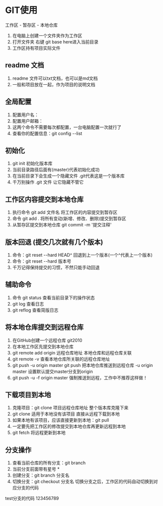 # GIT使用
工作区 - 暂存区 - 本地仓库
1. 在电脑上创建一个文件夹作为工作区
2. 打开文件夹 右键 git base here进入当前目录
3. 工作区持有项目实际文件



## readme 文档
1. readme 文件可以txt文档，也可以是md文档
2. 一般和项目放在一起，作为项目的说明文档


## 全局配置
1. 配置用户名：
2. 配置用户邮箱：
3. 这两个命令不需要每次都配置，一台电脑配置一次就行了
4. 查看你的配置信息：git config --list



## 初始化
1. git init 初始化版本库
2. 当前目录路径后面有(master)代表初始化成功
3. 在当前目录下会生成一个隐藏文件 .git代表这是一个版本库
4. 千万别操作 .git 文件   让它隐藏不管它


## 工作区内容提交到本地仓库
1. 执行命令 git add 文件名   将工作区的内容提交到暂存区
2. 命令 git add . 将所有变动(新增、修改、删除)提交到暂存区
3. 从暂存区提交到本地仓库 git commit -m '提交注释'


## 版本回退   (提交几次就有几个版本)
1. 命令：git reset --hard HEAD^  回退到上一个版本(一个^代表上一个版本)
2. 命令：git reset --hard 版本号
3. 千万记得保持提交的习惯，不然只能手动回退 

## 辅助命令
1. 命令 git status 查看当前目录下的操作状态
2. git log 查看日志
3. git reflog 查看简版日志

## 将本地仓库提交到远程仓库
1. 在GitHub创建一个远程仓库 git2010
2. 在本地工作区先提交到本地仓库
3. git remote add origin 远程仓库地址     本地仓库和远程仓库关联
4. git remote -v 查看本地仓库所关联的远程仓库地址
5. git push -u origin master 
   git push 把本地仓库推送到远程仓库
   -u origin master 设置默认提交master分支到origin
6. git push -u -f origin master  强制推送到远程，工作中不推荐这样做！
 


 ## 下载项目到本地
 1. 克隆项目：git clone 项目远程仓库地址  整个版本库克隆下来
 2. git clone 适用于本地没有该项目 直接从远程下载到本地
 3. 如果本地有该项目，应该直接更新到本地：git pull
 4. 一定要先把工作区的修改提交到本地仓库再更新远程到本地
 5. git fetch 将远程更新到本地


 ## 分支操作
 1. 查看当前仓库的所有分支：git branch
 2. 当前分支前面带有星号 *
 3. 创建分支：git branch 分支名
 4. 切换分支：git checkout 分支名    切换分支之后，工作区的代码自动切换到对应分支的代码


 test分支的代码 123456789
